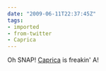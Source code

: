 ```yaml
---
date: "2009-06-11T22:37:45Z"
tags:
- imported
- from-twitter
- Caprica
---
```

Oh SNAP\! [Caprica](/tags/Caprica) is freakin' A\!
